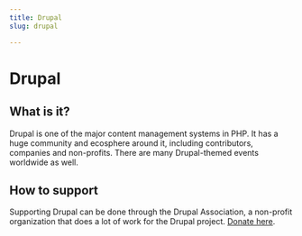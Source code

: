 ```yaml
---
title: Drupal
slug: drupal

---
```


# Drupal

## What is it?

Drupal is one of the major content management systems in PHP. It has a huge community and ecosphere around it, including contributors, companies and non-profits. There are many Drupal-themed events worldwide as well.

## How to support

Supporting Drupal can be done through the Drupal Association, a non-profit organization that does a lot of work for the Drupal project. [Donate here](https://assoc.drupal.org/donate).

